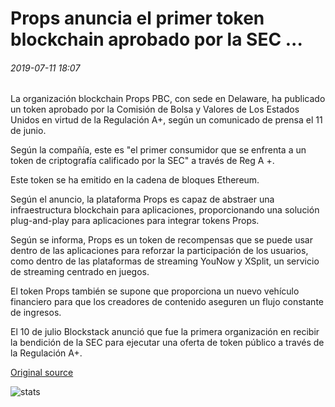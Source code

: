 # Props anuncia el primer token blockchain aprobado por la SEC ...

###### 2019-07-11 18:07

La organización blockchain Props PBC, con sede en Delaware, ha publicado un token aprobado por la Comisión de Bolsa y Valores de Los Estados Unidos en virtud de la Regulación A+, según un comunicado de prensa el 11 de junio.

Según la compañía, este es "el primer consumidor que se enfrenta a un token de criptografía calificado por la SEC" a través de Reg A +.

Este token se ha emitido en la cadena de bloques Ethereum.

Según el anuncio, la plataforma Props es capaz de abstraer una infraestructura blockchain para aplicaciones, proporcionando una solución plug-and-play para aplicaciones para integrar tokens Props.

Según se informa, Props es un token de recompensas que se puede usar dentro de las aplicaciones para reforzar la participación de los usuarios, como dentro de las plataformas de streaming YouNow y XSplit, un servicio de streaming centrado en juegos.

El token Props también se supone que proporciona un nuevo vehículo financiero para que los creadores de contenido aseguren un flujo constante de ingresos.

El 10 de julio Blockstack anunció que fue la primera organización en recibir la bendición de la SEC para ejecutar una oferta de token público a través de la Regulación A+.

[Original source](https://cointelegraph.com/news/props-announces-first-sec-approved-consumer-facing-blockchain-token)

![stats](https://c.statcounter.com/11760860/0/a89fa40b/1/ "stats")